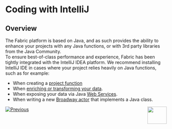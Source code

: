 # Coding with IntelliJ

## Overview
The Fabric platform is based on Java, and as such provides the ability to enhance your projects with any Java functions, or with 3rd party libraries from the Java
Community.   
To ensure best-of-class performance and experience, Fabric has been tightly integrated with the IntelliJ IDEA platform. 
We recommend installing IntelliJ IDE in cases where your project relies heavily on Java functions, such as for example:
- When creating a [project function]( https://github.com/k2view-academy/K2View-Academy/blob/1fe6c770955eadb87cc80fd9a39af4433382d231/articles/07_table_population/10_creating_a_project_function.md#creating-a-project-function)
- When [enriching or transforming your data]( https://github.com/k2view-academy/K2View-Academy/blob/Academy_6.5/articles/10_enrichment_function/04_enrichment_function_code_examples.md). 
- When exposing your data via Java [Web Services]( https://github.com/k2view-academy/K2View-Academy/blob/Academy_6.5/articles/15_web_services_and_graphit/06_web_services_code_examples.md#example-of-a-complex-tdm-web-service).
- When writing a new [Broadway actor](/articles/19_Broadway/28_actor_editor.md#how-do-i-create-a-new-actor-from-scratch) that implements a Java class. 





[![Previous](/articles/images/Previous.png)](/articles/04_fabric_studio/12_shared_objects.md)[<img align="right" width="60" height="54" src="/articles/images/Next.png">](/articles/04_fabric_studio/04a_IntelliJ/02_intelliJ_install.md)
